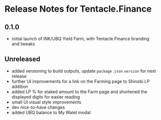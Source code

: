 # Release Notes for Tentacle.Finance

## 0.1.0
- initial launch of INK/UBQ Yield Farm, with Tentacle.Finance branding and tweaks

## Unreleased
- added versioning to build outputs, update `package.json` `version` for next release
- further UI improvements for a link on the Farming page to Shinobi LP addition
- added LP % for staked amount to the Farm page and shortened the displayed digits for easier reading
- small UI visual style improvements
- dev nice-to-have changes
- added UBQ balance to My Walet modal
